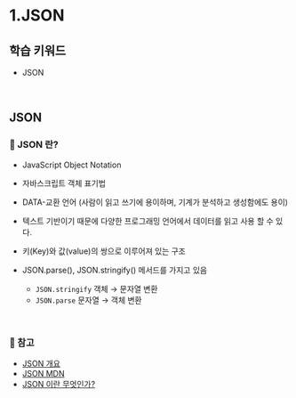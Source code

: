 # 1.JSON

## 학습 키워드

- JSON

<br/>

## JSON

### 📖 JSON 란?

- JavaScript Object Notation
- 자바스크립트 객체 표기법
- DATA-교환 언어 (사람이 읽고 쓰기에 용이하며, 기계가 분석하고 생성함에도 용이)
- 텍스트 기반이기 때문에 다양한 프로그래밍 언어에서 데이터를 읽고 사용 할 수 있다.
- 키(Key)와 값(value)의 쌍으로 이루어져 있는 구조
- JSON.parse(), JSON.stringify() 메서드를 가지고 있음

  - `JSON.stringify` 객체 → 문자열 변환
  - `JSON.parse` 문자열 → 객체 변환
<br>

### 🔗 참고

- [JSON 개요](https://www.json.org/json-ko.html)
- [JSON MDN](https://developer.mozilla.org/ko/docs/Web/JavaScript/Reference/Global_Objects/JSON)
- [JSON 이란 무엇인가?](https://codingazua.tistory.com/4)
